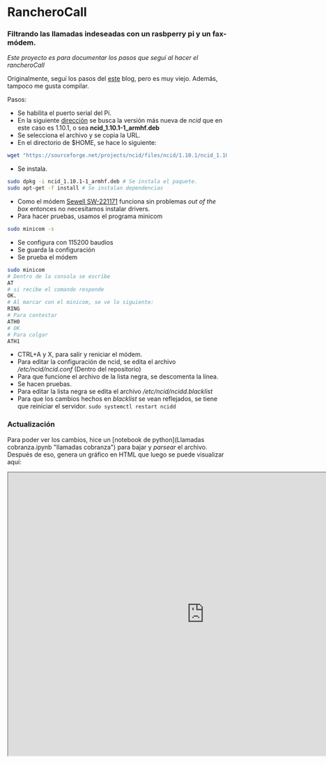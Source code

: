 # RancheroCall
### Filtrando las llamadas indeseadas con un rasbperry pi y un fax-módem.

_Este proyecto es para documentar los pasos que seguí al hacer el rancheroCall_

Originalmente, seguí los pasos del [este](https://murphy101blog.wordpress.com/2013/11/03/raspberry-pi-telephone-number-blocker/) blog, pero es muy viejo. Además, tampoco me gusta compilar.

Pasos:
- Se habilita el puerto serial del Pi.
- En la siguiente [dirección](https://sourceforge.net/projects/ncid/files/ncid/) se busca la versión más nueva de _ncid_ que en este caso es 1.10.1, o sea **ncid_1.10.1-1_armhf.deb**
- Se selecciona el archivo y se copia la URL.
- En el directorio de $HOME, se hace lo siguiente:
```bash
wget "https://sourceforge.net/projects/ncid/files/ncid/1.10.1/ncid_1.10.1-1_armhf.deb/download" -O "ncid_1.10.1-1_armhf.deb"
```
- Se instala.
```bash
sudo dpkg -i ncid_1.10.1-1_armhf.deb # Se instala el paquete.
sudo apt-get -f install # Se instalan dependencias
```
- Como el módem [Sewell SW-221171](https://www.amazon.com.mx/gp/product/B005EHJ3FW) funciona sin problemas _out of the box_ entonces no necesitamos instalar drivers.
- Para hacer pruebas, usamos el programa minicom
```bash
sudo minicom -s
```
- Se configura con 115200 baudios
- Se guarda la configuración
- Se prueba el módem
```bash
sudo minicom
# Dentro de la consola se escribe
AT
# si recibe el comando responde
OK.
# Al marcar con el minicom, se ve lo siguiente:
RING
# Para contestar 
ATH0
# OK
# Para colgar
ATH1
```
- CTRL+A y X, para salir y reniciar el módem.
- Para editar la configuración de ncid, se edita el archivo _/etc/ncid/ncid.conf_ (Dentro del repositorio)
- Para que funcione el archivo de la lista negra, se descomenta la línea.
- Se hacen pruebas.
- Para editar la lista negra se edita el archivo _/etc/ncid/ncidd.blacklist_
- Para que los cambios hechos en _blacklist_ se vean reflejados, se tiene que reiniciar el servidor. ```sudo systemctl restart ncidd```

### Actualización

Para poder ver los cambios, hice un [notebook de python](Llamadas cobranza.ipynb "llamadas cobranza") para bajar y _parsear_ el archivo. Después de eso, genera un gráfico en HTML que luego se puede visualizar aquí:

<iframe style="height:650px; width:900px;" src="https://straychild01.github.io/rancheroCall/index.html">
	<b>No se puede ver el iFrame :(</b>
</iframe>
